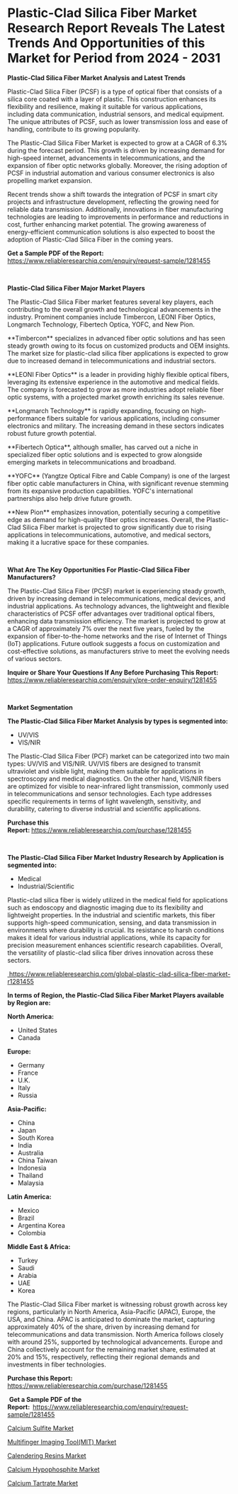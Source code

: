 <p><h1>Plastic-Clad Silica Fiber Market Research Report Reveals The Latest Trends And Opportunities of this Market for Period from 2024 - 2031</h1></p><p><strong>Plastic-Clad Silica Fiber Market Analysis and Latest Trends</strong></p>
<p><p>Plastic-Clad Silica Fiber (PCSF) is a type of optical fiber that consists of a silica core coated with a layer of plastic. This construction enhances its flexibility and resilience, making it suitable for various applications, including data communication, industrial sensors, and medical equipment. The unique attributes of PCSF, such as lower transmission loss and ease of handling, contribute to its growing popularity.</p><p>The Plastic-Clad Silica Fiber Market is expected to grow at a CAGR of 6.3% during the forecast period. This growth is driven by increasing demand for high-speed internet, advancements in telecommunications, and the expansion of fiber optic networks globally. Moreover, the rising adoption of PCSF in industrial automation and various consumer electronics is also propelling market expansion.</p><p>Recent trends show a shift towards the integration of PCSF in smart city projects and infrastructure development, reflecting the growing need for reliable data transmission. Additionally, innovations in fiber manufacturing technologies are leading to improvements in performance and reductions in cost, further enhancing market potential. The growing awareness of energy-efficient communication solutions is also expected to boost the adoption of Plastic-Clad Silica Fiber in the coming years.</p></p>
<p><strong>Get a Sample PDF of the Report:&nbsp;</strong> <a href="https://www.reliableresearchiq.com/enquiry/request-sample/1281455?utm_campaign=1123&utm_medium=2&utm_source=Github&utm_content=ia&utm_term=10122024&utm_id=plastic-clad-silica-fiber">https://www.reliableresearchiq.com/enquiry/request-sample/1281455</a></p>
<p>&nbsp;</p>
<p><strong>Plastic-Clad Silica Fiber Major Market Players</strong></p>
<p><p>The Plastic-Clad Silica Fiber market features several key players, each contributing to the overall growth and technological advancements in the industry. Prominent companies include Timbercon, LEONI Fiber Optics, Longmarch Technology, Fibertech Optica, YOFC, and New Pion.</p><p>**Timbercon** specializes in advanced fiber optic solutions and has seen steady growth owing to its focus on customized products and OEM insights. The market size for plastic-clad silica fiber applications is expected to grow due to increased demand in telecommunications and industrial sectors.</p><p>**LEONI Fiber Optics** is a leader in providing highly flexible optical fibers, leveraging its extensive experience in the automotive and medical fields. The company is forecasted to grow as more industries adopt reliable fiber optic systems, with a projected market growth enriching its sales revenue.</p><p>**Longmarch Technology** is rapidly expanding, focusing on high-performance fibers suitable for various applications, including consumer electronics and military. The increasing demand in these sectors indicates robust future growth potential.</p><p>**Fibertech Optica**, although smaller, has carved out a niche in specialized fiber optic solutions and is expected to grow alongside emerging markets in telecommunications and broadband.</p><p>**YOFC** (Yangtze Optical Fibre and Cable Company) is one of the largest fiber optic cable manufacturers in China, with significant revenue stemming from its expansive production capabilities. YOFC's international partnerships also help drive future growth.</p><p>**New Pion** emphasizes innovation, potentially securing a competitive edge as demand for high-quality fiber optics increases. Overall, the Plastic-Clad Silica Fiber market is projected to grow significantly due to rising applications in telecommunications, automotive, and medical sectors, making it a lucrative space for these companies.</p></p>
<p>&nbsp;</p>
<p><strong>What Are The Key Opportunities For Plastic-Clad Silica Fiber Manufacturers?</strong></p>
<p><p>The Plastic-Clad Silica Fiber (PCSF) market is experiencing steady growth, driven by increasing demand in telecommunications, medical devices, and industrial applications. As technology advances, the lightweight and flexible characteristics of PCSF offer advantages over traditional optical fibers, enhancing data transmission efficiency. The market is projected to grow at a CAGR of approximately 7% over the next five years, fueled by the expansion of fiber-to-the-home networks and the rise of Internet of Things (IoT) applications. Future outlook suggests a focus on customization and cost-effective solutions, as manufacturers strive to meet the evolving needs of various sectors.</p></p>
<p><strong>Inquire or Share Your Questions If Any Before Purchasing This Report:</strong> <a href="https://www.reliableresearchiq.com/enquiry/pre-order-enquiry/1281455?utm_campaign=1123&utm_medium=2&utm_source=Github&utm_content=ia&utm_term=10122024&utm_id=plastic-clad-silica-fiber">https://www.reliableresearchiq.com/enquiry/pre-order-enquiry/1281455</a></p>
<p>&nbsp;</p>
<p><strong>Market Segmentation</strong></p>
<p><strong>The Plastic-Clad Silica Fiber Market Analysis by types is segmented into:</strong></p>
<p><ul><li>UV/VIS</li><li>VIS/NIR</li></ul></p>
<p><p>The Plastic-Clad Silica Fiber (PCF) market can be categorized into two main types: UV/VIS and VIS/NIR. UV/VIS fibers are designed to transmit ultraviolet and visible light, making them suitable for applications in spectroscopy and medical diagnostics. On the other hand, VIS/NIR fibers are optimized for visible to near-infrared light transmission, commonly used in telecommunications and sensor technologies. Each type addresses specific requirements in terms of light wavelength, sensitivity, and durability, catering to diverse industrial and scientific applications.</p></p>
<p><strong>Purchase this Report:&nbsp;</strong><a href="https://www.reliableresearchiq.com/purchase/1281455?utm_campaign=1123&utm_medium=2&utm_source=Github&utm_content=ia&utm_term=10122024&utm_id=plastic-clad-silica-fiber">https://www.reliableresearchiq.com/purchase/1281455</a></p>
<p>&nbsp;</p>
<p><strong>The Plastic-Clad Silica Fiber Market Industry Research by Application is segmented into:</strong></p>
<p><ul><li>Medical</li><li>Industrial/Scientific</li></ul></p>
<p><p>Plastic-clad silica fiber is widely utilized in the medical field for applications such as endoscopy and diagnostic imaging due to its flexibility and lightweight properties. In the industrial and scientific markets, this fiber supports high-speed communication, sensing, and data transmission in environments where durability is crucial. Its resistance to harsh conditions makes it ideal for various industrial applications, while its capacity for precision measurement enhances scientific research capabilities. Overall, the versatility of plastic-clad silica fiber drives innovation across these sectors.</p></p>
<p><a href="https://www.reliableresearchiq.com/global-plastic-clad-silica-fiber-market-r1281455?utm_campaign=1123&utm_medium=2&utm_source=Github&utm_content=ia&utm_term=10122024&utm_id=plastic-clad-silica-fiber">&nbsp;https://www.reliableresearchiq.com/global-plastic-clad-silica-fiber-market-r1281455</a></p>
<p><strong>In terms of Region, the Plastic-Clad Silica Fiber Market Players available by Region are:</strong></p>
<p>
    <p> <strong> North America: </strong>
        <ul>
            <li>United States</li>
            <li>Canada</li>
        </ul>
        </p> 
    <p> <strong> Europe: </strong>
        <ul>
            <li>Germany</li>
            <li>France</li>
            <li>U.K.</li>
            <li>Italy</li>
            <li>Russia</li>
        </ul>
        </p> 
    <p> <strong> Asia-Pacific: </strong>
        <ul>
            <li>China</li>
            <li>Japan</li>
            <li>South Korea</li>
            <li>India</li>
            <li>Australia</li>
            <li>China Taiwan</li>
            <li>Indonesia</li>
            <li>Thailand</li>
            <li>Malaysia</li>
        </ul>
        </p> 
    <p> <strong> Latin America: </strong>
        <ul>
            <li>Mexico</li>
            <li>Brazil</li>
            <li>Argentina Korea</li>
            <li>Colombia</li>
        </ul>
        </p> 
    <p> <strong> Middle East & Africa: </strong>
        <ul>
            <li>Turkey</li>
            <li>Saudi</li>
            <li>Arabia</li>
            <li>UAE</li>
            <li>Korea</li>
        </ul>
    </p>
    </p>
<p><p>The Plastic-Clad Silica Fiber market is witnessing robust growth across key regions, particularly in North America, Asia-Pacific (APAC), Europe, the USA, and China. APAC is anticipated to dominate the market, capturing approximately 40% of the share, driven by increasing demand for telecommunications and data transmission. North America follows closely with around 25%, supported by technological advancements. Europe and China collectively account for the remaining market share, estimated at 20% and 15%, respectively, reflecting their regional demands and investments in fiber technologies.</p></p>
<p><strong>Purchase this Report: </strong><a href="https://www.reliableresearchiq.com/purchase/1281455?utm_campaign=1123&utm_medium=2&utm_source=Github&utm_content=ia&utm_term=10122024&utm_id=plastic-clad-silica-fiber">https://www.reliableresearchiq.com/purchase/1281455</a></p>
<p>&nbsp;<strong>Get a Sample PDF of the Report:&nbsp;&nbsp;</strong><a href="https://www.reliableresearchiq.com/enquiry/request-sample/1281455?utm_campaign=1123&utm_medium=2&utm_source=Github&utm_content=ia&utm_term=10122024&utm_id=plastic-clad-silica-fiber">https://www.reliableresearchiq.com/enquiry/request-sample/1281455</a></p>
<p><strong></strong></p>
<p><p><a href="https://www.linkedin.com/pulse/global-calcium-sulfite-market-landscape-future-trends-strategic-a6eec?utm_campaign=1123&utm_medium=2&utm_source=Github&utm_content=ia&utm_term=10122024&utm_id=plastic-clad-silica-fiber">Calcium Sulfite Market</a></p><p><a href="https://github.com/dierdrecrichton210/Market-Research-Report-List-1/blob/main/multifinger-imaging-toolmit-market.md?utm_campaign=1123&utm_medium=2&utm_source=Github&utm_content=ia&utm_term=10122024&utm_id=plastic-clad-silica-fiber">Multifinger Imaging Tool(MIT) Market</a></p><p><a href="https://www.linkedin.com/pulse/regional-global-calendering-resins-market-analysis-projected-co3wc?utm_campaign=1123&utm_medium=2&utm_source=Github&utm_content=ia&utm_term=10122024&utm_id=plastic-clad-silica-fiber">Calendering Resins Market</a></p><p><a href="https://www.linkedin.com/pulse/c-hannibex-sqmmf?utm_campaign=1123&utm_medium=2&utm_source=Github&utm_content=ia&utm_term=10122024&utm_id=plastic-clad-silica-fiber">Calcium Hypophosphite Market</a></p><p><a href="https://www.linkedin.com/pulse/c-hannibex-sqmmf?utm_campaign=1123&utm_medium=2&utm_source=Github&utm_content=ia&utm_term=10122024&utm_id=plastic-clad-silica-fiber">Calcium Tartrate Market</a></p></p>